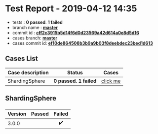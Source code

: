# Test Report - 2019-04-12 14:35

- tests  : **0 passed**. **1 failed**
- branch name : **[master](https://github.com/apache/incubator-skywalking/tree/master)**
- commit id : **[cff2c3915b5d14f6d0d23569a42d614a0e8d5d16](https://github.com/apache/incubator-skywalking/commit/cff2c3915b5d14f6d0d23569a42d614a0e8d5d16)**
- cases branch: **[master](https://github.com/SkywalkingTest/skywalking-autotest-scenarios/tree/master)**
- cases commit id: **[ef10de864508b3b9a9b03f8deebdec23bed1d613](https://github.com/SkywalkingTest/skywalking-autotest-scenarios/commit/ef10de864508b3b9a9b03f8deebdec23bed1d613)**

## Cases List

| Case description | Status | Cases|
|:-----|:-----:|:-----:|
|ShardingSphere| **0 passed. 1 failed**| [click me](#shardingsphere) |

## ShardingSphere

### 
|  Version     | Passed | Failed|
|:------------- |:-------:|:-----:|
| 3.0.0  | |:heavy_check_mark:|

